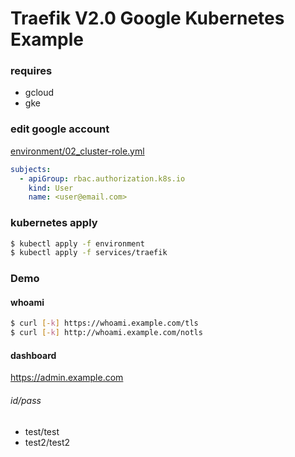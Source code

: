 # Traefik V2.0 Google Kubernetes Example

### requires

- gcloud
- gke

### edit google account

[environment/02_cluster-role.yml](environment/02_cluster-role.yml)

```yml
subjects:
  - apiGroup: rbac.authorization.k8s.io
    kind: User
    name: <user@email.com>
```

### kubernetes apply

```bash
$ kubectl apply -f environment
$ kubectl apply -f services/traefik
```

### Demo

#### whoami

```bash
$ curl [-k] https://whoami.example.com/tls
$ curl [-k] http://whoami.example.com/notls
```

#### dashboard

https://admin.example.com

###### id/pass

- test/test
- test2/test2
